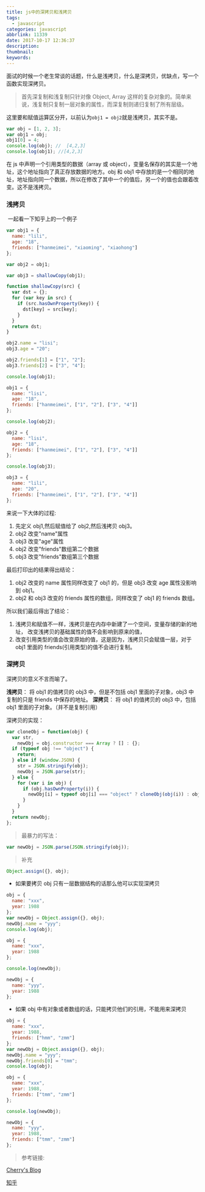 ```yaml
---
title: js中的深拷贝和浅拷贝
tags:
  - javascript
categories: javascript
abbrlink: 11339
date: 2017-10-17 12:36:37
description:
thumbnail:
keywords:
---
```


面试的时候一个老生常谈的话题，什么是浅拷贝，什么是深拷贝，优缺点，写一个函数实现深拷贝。

> 首先深复制和浅复制只针对像 Object, Array 这样的复杂对象的。简单来说，浅复制只复制一层对象的属性，而深复制则递归复制了所有层级。

<!-- more -->

这里要和赋值运算区分开，以前认为`obj1 = obj2`就是浅拷贝，其实不是。

```javascript
var obj = [1, 2, 3];
var obj1 = obj;
obj1[0] = 4;
console.log(obj); //  ​[4,2,3]
console.log(obj1); //[4,2,3]
```

在 js 中声明一个引用类型的数据（array 或 object），变量名保存的其实是一个地址，这个地址指向了真正存放数据的地方。obj 和 obj1 中存放的是一个相同的地址，地址指向同一个数据，所以在修改了其中一个的值后，另一个的值也会跟着改变。这不是浅拷贝。

### 浅拷贝

​ 一起看一下知乎上的一个例子

```javascript
var obj1 = {
  name: "lili",
  age: "18",
  friends: ["hanmeimei", "xiaoming", "xiaohong"]
};

var obj2 = obj1;

var obj3 = shallowCopy(obj1);

function shallowCopy(src) {
  var dst = {};
  for (var key in src) {
    if (src.hasOwnProperty(key)) {
      dst[key] = src[key];
    }
  }
  return dst;
}

obj2.name = "lisi";
obj3.age = "20";

obj2.friends[1] = ["1", "2"];
obj3.friends[2] = ["3", "4"];

console.log(obj1);

obj1 = {
  name: "lisi",
  age: "18",
  friends: ["hanmeimei", ["1", "2"], ["3", "4"]]
};

console.log(obj2);

obj2 = {
  name: "lisi",
  age: "18",
  friends: ["hanmeimei", ["1", "2"], ["3", "4"]]
};

console.log(obj3);

obj3 = {
  name: "lili",
  age: "20",
  friends: ["hanmeimei", ["1", "2"], ["3", "4"]]
};
```

来说一下大体的过程:

1. 先定义 obj1,然后赋值给了 obj2,然后浅拷贝 obj3。
2. obj2 改变"name"属性
3. obj3 改变"age"属性
4. obj2 改变"friends"数组第二个数据
5. obj3 改变"friends"数组第三个数据

最后打印出的结果得出结论：

1. obj2 改变的 name 属性同样改变了 obj1 的，但是 obj3 改变 age 属性没影响到 obj1。
2. obj2 和 obj3 改变的 friends 属性的数组，同样改变了 obj1 的 friends 数组。

所以我们最后得出了结论：

1. 浅拷贝和赋值不一样，浅拷贝是在内存中新建了一个空间，变量存储的新的地址，
   改变浅拷贝的基础属性的值不会影响到原来的值，
2. 改变引用类型的值会改变原始的值，这是因为，浅拷贝只会赋值一层，对于 obj1 里面的
   friends(引用类型)的值不会进行复制。

### 深拷贝

深拷贝的意义不言而喻了。

**浅拷贝**： 将 obj1 的值拷贝的 obj3 中，但是不包括 obj1 里面的子对象，obj3 中复制的只是 friends 中保存的地址。
**深拷贝**： 将 obj1 的值拷贝的 obj3 中，包括 obj1 里面的子对象。（并不是复制引用）

深拷贝的实现：

```javascript
var cloneObj = function(obj) {
  var str,
    newObj = obj.constructor === Array ? [] : {};
  if (typeof obj !== "object") {
    return;
  } else if (window.JSON) {
    str = JSON.stringify(obj);
    newObj = JSON.parse(str);
  } else {
    for (var i in obj) {
      if (obj.hasOwnProperty(i)) {
        newObj[i] = typeof obj[i] === "object" ? cloneObj(obj(i)) : obj[i];
      }
    }
  }
  return newObj;
};
```

> 最暴力的写法：

```javascript
var newObj = JSON.parse(JSON.stringify(obj));
```

> 补充

```javascript
Object.assign({}, obj);
```

- 如果要拷贝 obj 只有一层数据结构的话那么他可以实现深拷贝

```javascript
obj = {
  name: "xxx",
  year: 1988
};
var newObj = Object.assign({}, obj);
newObj.name = "yyy";
console.log(obj);

obj = {
  name: "xxx",
  year: 1988
};

console.log(newObj);

newObj = {
  name: "yyy",
  year: 1988
};
```

- 如果 obj 中有对象或者数组的话，只能拷贝他们的引用，不能用来深拷贝

```javascript
obj = {
  name: "xxx",
  year: 1988,
  friends: ["hmm", "zmm"]
};
var newObj = Object.assign({}, obj);
newObj.name = "yyy";
newObj.friends[0] = "tmm";
console.log(obj);

obj = {
  name: "xxx",
  year: 1988,
  friends: ["tmm", "zmm"]
};

console.log(newObj);

newObj = {
  name: "yyy",
  year: 1988,
  friends: ["tmm", "zmm"]
};
```

> 参考链接:

[Cherry's Blog](http://cherryblog.site/deepcopy.html)

[知乎](https://www.zhihu.com/question/23031215)
